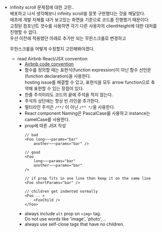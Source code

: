 - infinity scroll 문제점에 대한 고민..<br>
        배포하고 나서 생각해보니 infinity scroll을 잘못 구현했다는 것을 깨달았다.<br>
        애초에 개발 자체를 내가 보고있는 화면을 기준으로 코드를 진행했기 때문이다.<br>
        고정된 컴포넌트 갯수를 사용하면 각기 다른 사용자의 clientHeight에 대한 대처를 진행할 수 없다.<br>
        우선 이전에 적용했던 아래로 추가만 되는 무한스크롤로 변경하고<div> 무한스크롤을 어떻게 수정할지 고민해봐야겠다.<div>

    - read Airbnb React/JSX convention
        - [Airbnb code convention](https://airbnb.io/javascript/react/#basic-rules)
        - 함수를 정의할 때는 표현식(function expression)이 아닌 함수 선언문(function declaration)을 사용한다. <br>hosting issue를 해결할 수 있고, 표현식을 모두 arrow function으로 축약해 표현할 수 있는 장점이 있다.
        - 한줄 주석이라도 코드의 끝에 주석을 적지 않는다.
        - 주석의 상단에는 항상 빈 라인을 추가한다.
        - 멀티라인 주석은 `/**/` 이 아닌 `/** */`을 사용한다.
        - React component Naming은 PascalCase를 사용하고 instance는 camelCase를 사용한다.
        - prop에 따른 JSX 작성
            ```
            // bad
            <Foo long~~~params="bar"
                another~~~params="bar" />

            // good
            <Foo
                long~~~params="bar"
                another~~~params="bar"
            />

            // if prop fits in one line then keep it on the same line
            <Foo shortParams="bar" />

            // children get indented normally
            <Foo .. >
                <FooChild />
            </Foo>
            ```
        - always include `alt` prop on `<img>` tag.<br> Do not use words like 'image', 'photo', ..
        - always use self-close tags that have no children.<div>
